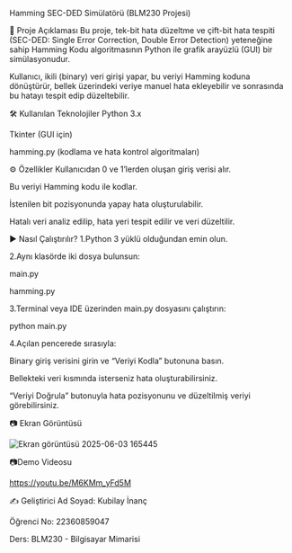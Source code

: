 Hamming SEC-DED Simülatörü (BLM230 Projesi)

📌 Proje Açıklaması
Bu proje, tek-bit hata düzeltme ve çift-bit hata tespiti (SEC-DED: Single Error Correction, Double Error Detection) yeteneğine sahip Hamming Kodu algoritmasının Python ile grafik arayüzlü (GUI) bir simülasyonudur.

Kullanıcı, ikili (binary) veri girişi yapar, bu veriyi Hamming koduna dönüştürür, bellek üzerindeki veriye manuel hata ekleyebilir ve sonrasında bu hatayı tespit edip düzeltebilir.

🛠 Kullanılan Teknolojiler
Python 3.x

Tkinter (GUI için)

hamming.py (kodlama ve hata kontrol algoritmaları)

⚙️ Özellikler
Kullanıcıdan 0 ve 1’lerden oluşan giriş verisi alır.

Bu veriyi Hamming kodu ile kodlar.

İstenilen bit pozisyonunda yapay hata oluşturulabilir.

Hatalı veri analiz edilip, hata yeri tespit edilir ve veri düzeltilir.

▶️ Nasıl Çalıştırılır?
1.Python 3 yüklü olduğundan emin olun.

2.Aynı klasörde iki dosya bulunsun:

main.py

hamming.py

3.Terminal veya IDE üzerinden main.py dosyasını çalıştırın:

python main.py

4.Açılan pencerede sırasıyla:

Binary giriş verisini girin ve “Veriyi Kodla” butonuna basın.

Bellekteki veri kısmında isterseniz hata oluşturabilirsiniz.

“Veriyi Doğrula” butonuyla hata pozisyonunu ve düzeltilmiş veriyi görebilirsiniz.

📷 Ekran Görüntüsü

![Ekran görüntüsü 2025-06-03 165445](https://github.com/user-attachments/assets/f5e46ae7-48cb-45a9-9b5e-eef6a392f7a2)

📷Demo Videosu

https://youtu.be/M6KMm_yFd5M

✍️ Geliştirici
Ad Soyad: Kubilay İnanç

Öğrenci No: 22360859047

Ders: BLM230 - Bilgisayar Mimarisi




